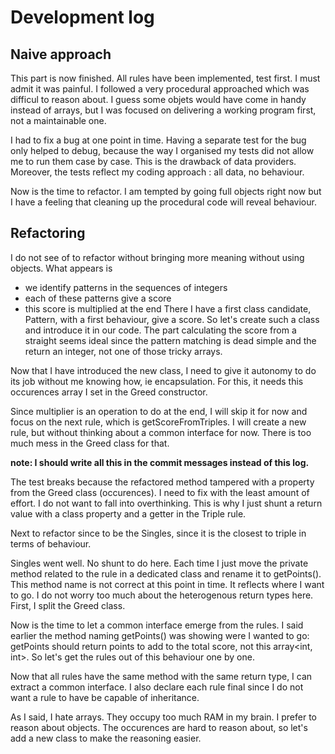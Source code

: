 # Development log

## Naive approach 
This part is now finished. All rules have been implemented, test first. I must admit it was painful.
I followed a very procedural approached which was difficul to reason about. 
I guess some objets would have come in handy instead of arrays, but I was focused on delivering 
a working program first, not a maintainable one.

I had to fix a bug at one point in time. Having a separate test for the bug only helped to 
debug, because the way I organised my tests did not allow me to run them case by case. This 
is the drawback of data providers. Moreover, the tests reflect my coding approach : all data, 
no behaviour.

Now is the time to refactor. I am tempted by going full objects right now but I have a feeling 
that cleaning up the procedural code will reveal behaviour.

## Refactoring
I do not see of to refactor without bringing more meaning without using objects. What appears is 
  * we identify patterns in the sequences of integers
  * each of these patterns give a score
  * this score is multiplied at the end
There I have a first class candidate, Pattern, with a first behaviour, give a score. So let's create 
such a class and introduce it in our code. The part calculating the score from a straight seems ideal 
since the pattern matching is dead simple and the return an integer, not one of those tricky arrays.

Now that I have introduced the new class, I need to give it autonomy to do its job without me knowing how, 
ie encapsulation. For this, it needs this occurences array I set in the Greed constructor. 

Since multiplier is an operation to do at the end, I will skip it for now and focus on the next rule, 
which is getScoreFromTriples. I will create a new rule, but without thinking about a common interface for now.
There is too much mess in the Greed class for that.

__note: I should write all this in the commit messages instead of this log.__

The test breaks because the refactored method tampered with a property from the Greed class (occurences). 
I need to fix with the least amount of effort. I do not want to fall into overthinking. This is why I just 
shunt a return value with a class property and a getter in the Triple rule.

Next to refactor since to be the Singles, since it is the closest to triple in terms of behaviour.

Singles went well. No shunt to do here. Each time I just move the private method related to the rule in a 
dedicated class and rename it to getPoints(). This method name is not correct at this point in time. It reflects 
where I want to go. I do not worry too much about the heterogenous return types here. First, I split the Greed class.

Now is the time to let a common interface emerge from the rules. I said earlier the method naming getPoints() 
was showing were I wanted to go: getPoints should return points to add to the total score, not this array<int, int>.
So let's get the rules out of this behaviour one by one.

Now that all rules have the same method with the same return type, I can extract a common interface. 
I also declare each rule final since I do not want a rule to have be capable of inheritance.

As I said, I hate arrays. They occupy too much RAM in my brain. I prefer to reason about objects. 
The occurences are hard to reason about, so let's add a new class to make the reasoning easier.
